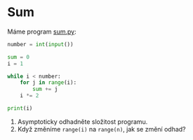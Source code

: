 # Sum

Máme program [sum.py](sum.py):

```python
number = int(input())

sum = 0
i = 1

while i < number:
    for j in range(i):
        sum += j
    i *= 2

print(i)
```

1. Asymptoticky odhadněte složitost programu.
2. Když změníme `range(i)` na `range(n)`, jak se změní odhad?
